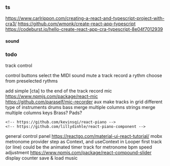 ### ts
https://www.carlrippon.com/creating-a-react-and-typescript-project-with-cra3/
https://github.com/wmonk/create-react-app-typescript
https://codeburst.io/hello-create-react-app-cra-typescript-8e04f7012939

#### sound
<!-- https://surikov.github.io/midi-sounds-react/ -->
<!-- https://libraries.io/npm/react-looper/0.2.6 -->
<!-- https://github.com/mmckegg/loop-drop-app -->
<!-- https://thisdavej.com/node-js-playing-sounds-to-provide-notifications/ -->
<!-- https://libraries.io/npm/audio-loader -->


### todo
track control
  <!-- control view with render props -->
  control buttons
    select the MIDI sound
    mute a track
    record a rythm
  choose from preselected rythms
  <!-- indicate name for related MIDI SOUNDS svg -->
  add simple [cta] to the end of the track
record
  mic
    https://www.npmjs.com/package/react-mic
    https://github.com/paraself/mic-recorder
    <!-- https://github.com/leon3s/node-mic-record -->
    <!-- https://www.npmjs.com/package/mic -->
  aux
make tracks in grid
  different type of instruments
    drums
    bass
      merge multiple columns
    strings
      merge multiple columns
    keys
    Brass?
    Pads?
  <!-- use piano keyboard -->
    <!-- https://github.com/kevinsqi/react-piano -->
    <!-- https://github.com/lillydinhle/react-piano-component -->
general control panel
  https://reactgo.com/material-ui-react-tutorial/
  mobx
  metronome
    provider step as Context, and useContext in Looper
    first track (or line) could be the animated timer track for metronome
    bpm speed adjustment
      https://www.npmjs.com/package/react-compound-slider
      <!-- https://github.com/NerdWallet/nw-react-slider -->
    display counter
save & load music